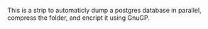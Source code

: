 This is a strip to automaticly dump a postgres database in parallel, compress the folder, and encript it using GnuGP.
